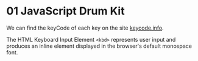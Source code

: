# 01 JavaScript Drum Kit

We can find the keyCode of each key on the site [keycode.info](http://keycode.info/).

The HTML Keyboard Input Element `<kbd>` represents user input and produces an inline element displayed in the browser's default monospace font.
